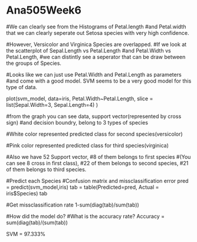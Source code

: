 # Ana505Week6

#We can clearly see from the Histograms of Petal.length 
#and Petal.width that we can clearly seperate out Setosa species with very high confidence.

#However, Versicolor and Virginica Species are overlapped. 
#If we look at the scatterplot of Sepal.Length vs Petal.Length 
#and Petal.Width vs Petal.Length, 
#we can distintly see a seperator that can be draw between the groups of Species.

#Looks like we can just use Petal.Width and Petal.Length as parameters 
#and come with a good model. SVM seems to be a very good model for this type of data.

plot(svm_model, data=iris,
     Petal.Width~Petal.Length,
     slice = list(Sepal.Width=3, Sepal.Length=4) 
)

#from the graph you can see data, support vector(represented by cross sign) 
#and decision boundry, belong to 3 types of species

#White color represented predicted class for second species(versicolor)

#Pink color represented predicted class for third species(virginica)

#Also we have 52 Support vector, 
#8 of them belongs to first species
#(You can see 8 cross in first class), 
#22 of them belongs to second species, 
#21 of them belongs to third species.

#Predict each Species
#Confusion matrix and missclassification error
pred = predict(svm_model,iris)
tab = table(Predicted=pred, Actual = iris$Species)
tab

#Get missclassification rate
1-sum(diag(tab)/sum(tab))

#How did the model do?
#What is the accuracy rate?
Accuracy = sum(diag(tab)/(sum(tab))

SVM = 97.333%
